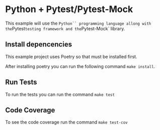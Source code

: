 # Python + Pytest/Pytest-Mock

This example will use the ` Python`` programming language allong with the
 `Pytest`testing framework and the`Pytest-Mock` library.

## Install depencencies

This example project uses Poetry so that must be installed first.

After installing poetry you can run the following command `make install`.

## Run Tests

To run the tests you can run the command `make test`

## Code Coverage

To see the code coverage run the command `make test-cov`
